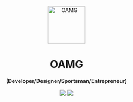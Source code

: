 <div align="center">

  <!-- Logo -->
  <img width="100" height="100" alt="OAMG" src="https://github.com/user-attachments/assets/787ea1c1-9115-4a4f-b47b-dbc1fb353b25" />

  <!-- Main Text -->
  <h1>OAMG</h1>

  <!-- Description / Keywords -->
  <p><strong>(Developer/Designer/Sportsman/Entrepreneur)</strong></p>

  <!-- GitHub Stats (Dark & Light) -->
  <a href="https://github.com/anuraghazra/github-readme-stats#responsive-card-theme#gh-dark-mode-only">
    <img align="center" src="https://github-readme-stats.vercel.app/api?username=OsamaAmg&show_icons=true&theme=dark" />
  </a>
  <a href="https://github.com/anuraghazra/github-readme-stats#responsive-card-theme#gh-light-mode-only">
    <img align="center" src="https://github-readme-stats.vercel.app/api?username=OsamaAmg&show_icons=true&theme=default" />
  </a>

</div>
